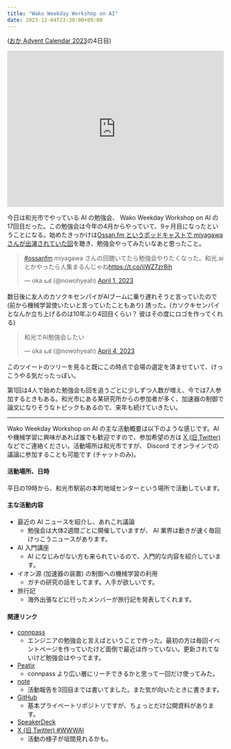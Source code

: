 ```yaml
---
title: "Wako Weekday Workshop on AI"
date: 2023-12-04T23:30:00+09:00
---
```


([おか Advent Calendar 2023](https://adventar.org/calendars/9232)の4日目)

<div style="text-align: center;">
<iframe src="https://adventar.org/calendars/9232/embed" width="100%" height="362" frameborder="0" loading="lazy"></iframe>
</div>

今日は和光市でやっている AI の勉強会、 Wako Weekday Workshop on AI の17回目だった。この勉強会は今年の4月からやっていて、9ヶ月目になったということになる。始めたきっかけは[Ossan.fm というポッドキャストで miyagawa さんが出演されていた回](https://ossan.fm/episode/yapckyoto2023)を聴き、勉強会やってみたいなあと思ったこと。

<blockquote class="twitter-tweet tw-align-center"><p lang="ja" dir="ltr"><a href="https://twitter.com/hashtag/ossanfm?src=hash&amp;ref_src=twsrc%5Etfw">#ossanfm</a> miyagawa さんの回聴いてたら勉強会やりたくなった。和光.ai とかやったら人集まるんじゃね<a href="https://t.co/iiWZ7zr8ih">https://t.co/iiWZ7zr8ih</a></p>&mdash; oka ఒక (@nowohyeah) <a href="https://twitter.com/nowohyeah/status/1642100235219664896?ref_src=twsrc%5Etfw">April 1, 2023</a></blockquote> <script async src="https://platform.twitter.com/widgets.js" charset="utf-8"></script>

数日後に友人のカソクキセンパイがAIブームに乗り遅れそうと言っていたので (前から機械学習使いたいと言っていたこともあり) 誘った。(カソクキセンパイとなんか立ち上げるのは10年ぶり4回目くらい？ 彼はその度にロゴを作ってくれる)

<blockquote class="twitter-tweet tw-align-center"><p lang="ja" dir="ltr">和光でAI勉強会したい</p>&mdash; oka ఒక (@nowohyeah) <a href="https://twitter.com/nowohyeah/status/1643098542171619328?ref_src=twsrc%5Etfw">April 4, 2023</a></blockquote> <script async src="https://platform.twitter.com/widgets.js" charset="utf-8"></script>

このツイートのツリーを見ると既にこの時点で会場の選定を済ませていて、けっこうやる気だったっぽい。

第1回は4人で始めた勉強会も回を追うごとに少しずつ人数が増え、今では7人参加するときもある。和光市にある某研究所からの参加者が多く、加速器の制御で論文になりそうなトピックもあるので、来年も続けていきたい。

---

Wako Weekday Workshop on AI の主な活動概要は以下のような感じです。AI や機械学習に興味があれば誰でも歓迎ですので、参加希望の方は [X (旧 Twitter)](https://twitter.com/nowohyeah) などでご連絡ください。活動場所は和光市ですが、 Discord でオンラインでの議論に参加することも可能です (チャットのみ)。

#### 活動場所、日時

平日の19時から、和光市駅前の本町地域センターという場所で活動しています。

#### 主な活動内容

- 最近の AI ニュースを紹介し、あれこれ議論
  - 勉強会は大体2週間ごとに開催していますが、 AI 業界は動きが速く毎回けっこうニュースがあります。
- AI 入門講座
  - AI になじみがない方も来られているので、入門的な内容を紹介しています。
- イオン源 (加速器の装置) の制御への機械学習の利用
  - ガチの研究の話をしてます。人手が欲しいです。
- 旅行記
  - 海外出張などに行ったメンバーが旅行記を発表してくれます。

#### 関連リンク

- [connpass](https://wwwai.connpass.com/)
  - エンジニアの勉強会と言えばということで作った。最初の方は毎回イベントページを作っていたけど面倒で最近は作っていない。更新されてないけど勉強会はやってます。
- [Peatix](https://wwwai.peatix.com/)
  - connpass より広い層にリーチできるかと思って一回だけ使ってみた。
- [note](https://note.com/wwwai/)
  - 活動報告を3回目までは書いてました。また気が向いたときに書きます。
- [GitHub](https://github.com/wako-ai)
  - 基本プライベートリポジトリですが、ちょっとだけ公開資料があります。
- [SpeakerDeck](https://speakerdeck.com/wwwai)
- [X (旧 Twitter) #WWWAI](https://twitter.com/search?q=%23wwwai&src=typed_query&f=live)
  - 活動の様子が垣間見れるかも。
